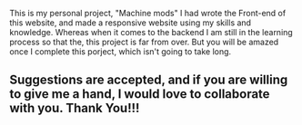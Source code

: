 This is my personal project, "Machine mods"
I had wrote the Front-end of this website, and made a responsive website using my skills and knowledge. Whereas when it comes to the backend I am still in the learning process
so that the, this project is far from over.
But you will be amazed once I complete this porject, which isn't going to take long.

## Suggestions are accepted, and if you are willing to give me a hand, I would love to collaborate with you. Thank You!!!
